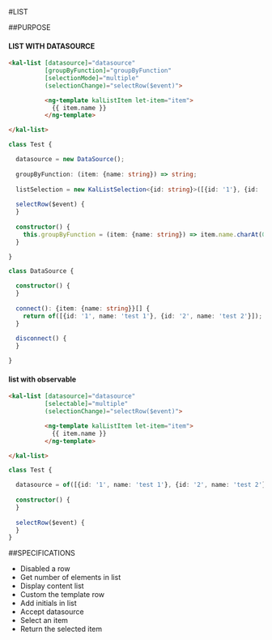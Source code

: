 #LIST

##PURPOSE

#### LIST WITH DATASOURCE

```html
<kal-list [datasource]="datasource"
          [groupByFunction]="groupByFunction"
          [selectionMode]="multiple"
          (selectionChange)="selectRow($event)">

          <ng-template kalListItem let-item="item">
            {{ item.name }}
          </ng-template>

</kal-list>
```

```typescript
class Test {

  datasource = new DataSource();
  
  groupByFunction: (item: {name: string}) => string;
  
  listSelection = new KalListSelection<{id: string}>([{id: '1'}, {id: '2'}]);
  
  selectRow($event) {
  }
  
  constructor() {
    this.groupByFunction = (item: {name: string}) => item.name.charAt(0).toLocaleUpperCase();
  }

}

class DataSource {

  constructor() {
  }
  
  connect(): {item: {name: string}}[] {
    return of([{id: '1', name: 'test 1'}, {id: '2', name: 'test 2'}]);
  }
  
  disconnect() {
  }

}
```

#### list with observable

```html
<kal-list [datasource]="datasource"
          [selectable]="multiple"
          (selectionChange)="selectRow($event)">

          <ng-template kalListItem let-item="item">
            {{ item.name }}
          </ng-template>

</kal-list>
```

```typescript
class Test {

  datasource = of([{id: '1', name: 'test 1'}, {id: '2', name: 'test 2'}]);
  
  constructor() {
  }
  
  selectRow($event) {
  }
}
```

##SPECIFICATIONS

* Disabled a row
* Get number of elements in list
* Display content list
* Custom the template row
* Add initials in list
* Accept datasource
* Select an item
* Return the selected item
